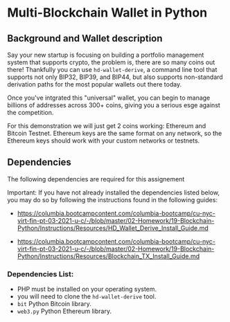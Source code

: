# Multi-Blockchain Wallet in Python

## Background and Wallet description
Say your new startup is focusing on building a portfolio management system that supports crypto, the problem is, there are so many coins out there! Thankfully you can use `hd-wallet-derive`, a command line tool that supports not only BIP32, BIP39, and BIP44, but also supports non-standard derivation paths for the most popular wallets out there today. 

Once you've intgrated this "universal" wallet, you can begin to manage billions of addresses across 300+ coins, giving you a serious esge against the competition.

For this demonstration we will just get 2 coins working: Ethereum and Bitcoin Testnet. Ethereum keys are the same format on any network, so the Ethereum keys should work with your custom networks or testnets.

## Dependencies
The following dependencies are required for this assignement

Important: If you have not already installed the dependencies listed below, you may do so by following the instructions found in the following guides:

* https://columbia.bootcampcontent.com/columbia-bootcamp/cu-nyc-virt-fin-pt-03-2021-u-c/-/blob/master/02-Homework/19-Blockchain-Python/Instructions/Resources/HD_Wallet_Derive_Install_Guide.md

* https://columbia.bootcampcontent.com/columbia-bootcamp/cu-nyc-virt-fin-pt-03-2021-u-c/-/blob/master/02-Homework/19-Blockchain-Python/Instructions/Resources/Blockchain_TX_Install_Guide.md

### Dependencies List:
* PHP must be installed on your operating system.
* you will need to clone the `hd-wallet-derive` tool.
* `bit` Python Bitcoin library.
* `web3.py` Python Ethereum library.


